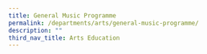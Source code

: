 ```yaml
---
title: General Music Programme
permalink: /departments/arts/general-music-programme/
description: ""
third_nav_title: Arts Education
---
```

